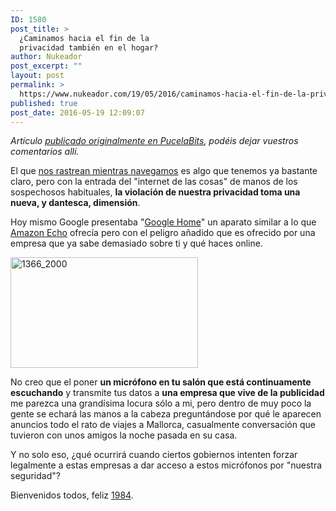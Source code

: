 ```yaml
---
ID: 1580
post_title: >
  ¿Caminamos hacia el fin de la
  privacidad también en el hogar?
author: Nukeador
post_excerpt: ""
layout: post
permalink: >
  https://www.nukeador.com/19/05/2016/caminamos-hacia-el-fin-de-la-privacidad-tambien-en-el-hogar/
published: true
post_date: 2016-05-19 12:09:07
---
```

<div class="cooked">

<em>Artículo <a href="https://pucelabits.org/t/caminamos-hacia-el-fin-de-la-privacidad-tambien-en-el-hogar/120">publicado originalmente en PucelaBits</a>, podéis dejar vuestros comentarios allí.</em>

El que <a href="https://pucelabits.org/t/publicidad-y-rastreo-como-protegernos/55">nos rastrean mientras navegamos</a> es algo que tenemos ya bastante claro, pero con la entrada del "internet de las cosas" de manos de los sospechosos habituales, <strong>la violación de nuestra privacidad toma una nueva, y dantesca, dimensión</strong>.

Hoy mismo Google presentaba "<a href="http://hipertextual.com/2016/05/google-home">Google Home</a>" un aparato similar a lo que <a href="https://es.wikipedia.org/wiki/Amazon_Echo">Amazon Echo</a> ofrecía pero con el peligro añadido que es ofrecido por una empresa que ya sabe demasiado sobre ti y qué haces online.

<img class="aligncenter size-medium wp-image-1581" src="https://www.nukeador.com/wp-content/uploads/2016/05/1366_2000-300x177.jpg" alt="1366_2000" width="300" height="177" />

No creo que el poner <strong>un micrófono en tu salón que está continuamente escuchando</strong> y transmite tus datos a <strong>una empresa que vive de la publicidad</strong> me parezca una grandísima locura sólo a mi, pero dentro de muy poco la gente se echará las manos a la cabeza preguntándose por qué le aparecen anuncios todo el rato de viajes a Mallorca, casualmente conversación que tuvieron con unos amigos la noche pasada en su casa.

Y no solo eso, ¿qué ocurrirá cuando ciertos gobiernos intenten forzar legalmente a estas empresas a dar acceso a estos micrófonos por "nuestra seguridad"?

Bienvenidos todos, feliz <a href="https://es.wikipedia.org/wiki/1984_%28novela%29">1984</a>.

</div>